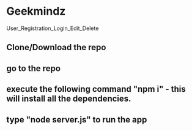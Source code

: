 # Geekmindz
User_Registration_Login_Edit_Delete

## Clone/Download the repo
## go to the repo
## execute the following command  "npm i" - this will install all the dependencies.
## type "node server.js" to run the app
